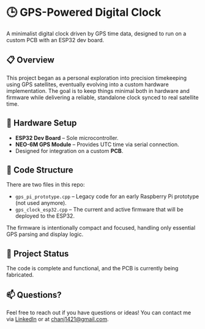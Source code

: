 # 🕒 GPS-Powered Digital Clock

A minimalist digital clock driven by GPS time data, designed to run on a custom PCB with an ESP32 dev board.

## 📋 Overview

This project began as a personal exploration into precision timekeeping using GPS satellites, eventually evolving into a custom hardware implementation. The goal is to keep things minimal both in hardware and firmware while delivering a reliable, standalone clock synced to real satellite time.

## 🔌 Hardware Setup

- **ESP32 Dev Board** – Sole microcontroller.
- **NEO-6M GPS Module** – Provides UTC time via serial connection.
- Designed for integration on a custom **PCB**.

## 🧠 Code Structure

There are two files in this repo:

- `gps_pi_prototype.cpp` – Legacy code for an early Raspberry Pi prototype (not used anymore).
- `gps_clock_esp32.cpp` – The current and active firmware that will be deployed to the ESP32.

The firmware is intentionally compact and focused, handling only essential GPS parsing and display logic.

## 🚧 Project Status

The code is complete and functional, and the PCB is currently being fabricated.

## 📫 Questions?

Feel free to reach out if you have questions or ideas! You can contact me via [LinkedIn](https://www.linkedin.com/in/justin-chan-1a4160181/) or at chanj1421@gmail.com.
